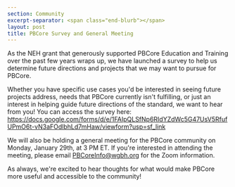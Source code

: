```yaml
---
section: Community
excerpt-separator: <span class="end-blurb"></span>
layout: post
title: PBCore Survey and General Meeting
---
```


As the NEH grant that generously supported PBCore Education and Training over the past few years wraps up, we have launched a survey to help us determine future directions and projects that we may want to pursue for PBCore. 

Whether you have specific use cases you'd be interested in seeing future projects address, needs that PBCore currently isn't fulfilling, or just an interest in helping guide future directions of the standard, we want to hear from you! You can access the survey here: https://docs.google.com/forms/d/e/1FAIpQLSfNp6RIdYZdWc5G47UsV5RfufUPmO6t-vN3aFOdlbhLd7mHaw/viewform?usp=sf_link 

We will also be holding a general meeting for the PBCore community on Monday, January 29th, at 3 PM ET. If you're interested in attending the meeting, please email PBCoreInfo@wgbh.org for the Zoom information. 

As always, we're excited to hear thoughts for what would make PBCore more useful and accessible to the community!
